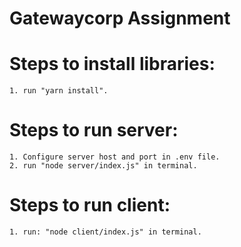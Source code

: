 # Gatewaycorp Assignment

# Steps to install libraries:
    1. run "yarn install".

# Steps to run server:
    1. Configure server host and port in .env file.
    2. run "node server/index.js" in terminal.

# Steps to run client:
    1. run: "node client/index.js" in terminal.

